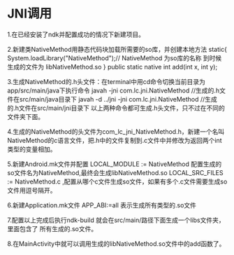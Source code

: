 # JNI调用
1.在已经安装了ndk并配置成功的情况下新建项目。

2.新建类NativeMethod用静态代码块加载所需要的so库，并创建本地方法
static{
    System.loadLibrary("NativeMethod");// NativeMethod 为so库的名称 到时候生成的文件为 libNativeMethod.so
  }
public static native int add(int x, int y);

3.生成NativeMethod的.h头文件：在terminal中用cd命令切换当前目录为app/src/main/java下执行命令
    javah -jni com.lc.jni.NativeMethod  //生成的.h文件在src/main/java目录下
    javah -d ../jni -jni com.lc.jni.NativeMethod //生成的.h文件在src/main/jni目录下
    以上两种命令都可生成.h头文件，只不过在不同的文件夹下面。

4.生成的NativeMethod的头文件为com_lc_jni_NativeMethod.h，新建一个名叫NativeMethod的c语言文件，把.h中的文件复制到.c文件中并修改为返回两个int类型的变量相加。

5.新建Android.mk文件并配置
LOCAL_MODULE := NativeMethod 配置生成的so文件名为NativeMethod,最终会生成libNativeMethod.so
LOCAL_SRC_FILES := NativeMethod.c ,配置从哪个c文件生成so文件，如果有多个.c文件需要生成so文件用逗号隔开。

6.新建Application.mk文件
APP_ABI:=all 表示生成所有类型的.so文件

7.配置以上完成后执行ndk-build 就会在src/main/路径下面生成一个libs文件夹，里面包含了 所有生成的.so文件。

8.在MainActivity中就可以调用生成的libNativeMethod.so文件中的add函数了。
